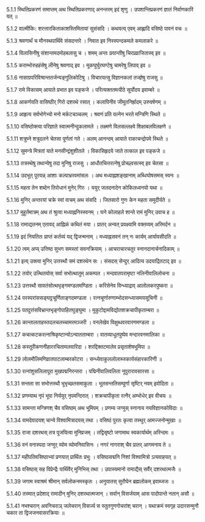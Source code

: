5.1.1
स्थितिप्रकरणं समाप्तम्
अथ स्थितिप्रकरणाद् अनन्तरम् इदं शृणु ।
उपशान्तिप्रकरणं ज्ञातं निर्वाणकारि यत् ॥


5.1.2
वाल्मीकिः:
शरत्तारकिताकाशस्तिमितायां सुसंसदि ।
कथयत्य् एवम् आह्लादि वसिष्ठे पावनं वचः ॥


5.1.3
श्रवणार्थं च मौनस्थपार्थिवे संसदन्तरे ।
निवात इव निस्स्पन्दकमले कमलाकरे ॥


5.1.4
विलासिनीषु संशान्तमदमोहबलासु च ।
शमम् अन्तः प्रयान्तीषु चिरप्रव्राजितास्व् इव ॥


5.1.5
कराम्भोरुहहंसेषु लीनेषु श्रवणाद् इव ।
मूकघुर्घुरघण्टेषु चामरेषु लिपाव् इव ॥


5.1.6
नासाग्रपरिविश्रान्ततर्जन्यङ्गुलिकोटिषु ।
विचारयत्सु विज्ञानकलां तज्ज्ञेषु राजसु ॥


5.1.7
रामे विकासम् आयाते प्रभात इव पङ्कजे ।
परित्यक्ततमःपीठे सूर्योदय इवाम्बरे ॥


5.1.8
आकर्णयति वासिष्ठीर् गिरो दशरथे रसात् ।
कलापिनीव जीमूतनिर्ह्रादम् उरुवर्षणम् ॥


5.1.9
आहृत्य सर्वभोगेभ्यो मनो मर्कटचञ्चलम् ।
श्रवणं प्रति यत्नेन भरते मन्त्रिणि स्थिते ॥


5.1.10
वसिष्ठोक्त्या परिज्ञाते स्वात्मनीन्दुकलामले ।
लक्ष्मणे विलसल्लक्ष्ये शिक्षाबलविलक्षणे ॥


5.1.11
शत्रुघ्ने शत्रुदलने चेतसा पूर्णतां गते ।
अलम् आनन्दम् आयाते राकाचन्द्रोपमे स्थिते ॥


5.1.12
सुमन्त्रे मित्रतां याते मनसीन्द्वंशुशीतले ।
विकासिहृदये जाते तत्काल इव पङ्कजे ॥


5.1.13
तत्रस्थेषु तथान्येषु तदा मुनिषु राजसु ।
आधौतचित्तरत्नेषु प्रोच्छ्वसत्स्व् इव चेतसा ॥


5.1.14
उदभूत् पूरयन्न् आशाः कल्पाभ्ररवमांसलः ।
अथ मध्याह्नशङ्खानाम् अब्धिघोषसमस् स्वनः ॥


5.1.15
महता तेन शब्देन तिरोधानं मुनेर् गिरः ।
ययुर् जलदनादेन कोकिलध्वनयो यथा ॥


5.1.16
मुनिर् अन्तरयां चक्रे स्वां वाचम् अथ संसदि ।
जितसारो गुणः केन महता समुदीर्यते ॥


5.1.17
मुहूर्तमात्रम् अथ तं श्रुत्वा मध्याह्ननिस्स्वनम् ।
घने कोलाहले शान्ते रामं मुनिर् उवाच ह ॥


5.1.18
रामाद्यतनम् एतावद् आह्निकं कथितं मया ।
प्रातर् अन्यत् प्रवक्ष्यामि वक्तव्यम् अरिमर्दन ॥


5.1.19
इदं नियतितः प्राप्तं कर्तव्यं यद् द्विजन्मनाम् ।
मध्याह्नसवनं तन् नः कार्यम् आर्यावसीदति ॥


5.1.20
त्वम् अप्य् उत्तिष्ठ सुभग समस्तां सवनक्रियाम् ।
आचराचारचतुर स्नानदानार्चनादिकाम् ॥


5.1.21
इत्य् उक्त्वा मुनिर् उत्तस्थौ समं दशरथेन सः ।
संसदस् सेन्दुर् आदित्य उदयाद्रितटाद् इव ॥


5.1.22
तयोर् उत्थितयोस् सर्वा सभोत्थातुम् अकम्पत ।
मन्दवातपरामृष्टा नलिनीवालिलोचना ॥


5.1.23
उत्तस्थौ सावतंसोत्थभृङ्गमण्डलमण्डिता ।
करिसेनेव विन्ध्याद्राव् आलोलकरपुष्करा ॥


5.1.24
परस्परांससङ्घट्टचूर्णिताङ्गदमण्डला ।
रत्नचूर्णारुणाम्भोदसन्ध्यासमयसूचिनी ॥


5.1.25
पतदुत्तंसविभ्रान्तभृङ्गोपाहितघुङ्घुमा ।
मुकुटोद्दामविद्योतशक्रचापीकृताम्बरा ॥


5.1.26
कान्तालताहस्तदलचलच्चामरमञ्जरी ।
वनलेखेव विक्षुब्धवरवारणमण्डला ॥


5.1.27
कचत्कटकरत्नाश्रिकृष्टान्योऽन्यातताम्बरा ।
वातव्याधूतपुष्पेव मन्दारवनमालिका ॥


5.1.28
कस्तूरीकणनीहाररचितामलवारिदा ।
शरद्दिक्तटमालेव प्रसृताशेषभूमिपा ॥


5.1.29
लोलमौलिमणिव्रातपाटलाम्बरकोटरा ।
सन्ध्येवाकुललोलाब्जकार्यसंहारकारिणी ॥


5.1.30
रत्नांशुसलिलापूरा मुखपद्मनिरन्तरा ।
पद्मिनीवालिवलिता नूपुरारावसारसा ॥


5.1.31
सन्तता सा सभोत्तस्थौ भूभृच्छतसमाकुला ।
भूतसन्ततिसम्पूर्णा सृष्टिर् नवम् इवोदिता ॥


5.1.32
प्रणम्याथ नृपं भूपा निर्ययुर् नृपमन्दिरात् ।
शक्रचापीकृता रत्नैर् अम्भोधेर् इव वीचयः ॥


5.1.33
सामन्ता मन्त्रिणश् चैव वसिष्ठम् अथ भूमिपम् ।
प्रणम्य जग्मुस् स्नानाय नयविज्ञानकोविदाः ॥


5.1.34
वामदेवादयश् चान्ये विश्वामित्रादयस् तथा ।
वसिष्ठं पुरतः कृत्वा तस्थुर् आमज्जनोन्मुखाः ॥


5.1.35
राजा दशरथस् तत्र पूजयित्वा मुनिव्रजम् ।
तद्विसृष्टो जगामाथ स्वकार्यार्थम् अरिन्दमः ॥


5.1.36
वनं वनास्पदा जग्मुर् व्योम व्योमनिवासिनः ।
नगरं नागराश् चैव प्रातर् आगमनाय ते ॥


5.1.37
महीपतिवसिष्ठाभ्यां प्रणयात् प्रार्थितः प्रभुः ।
वसिष्ठसद्मनि निशां विश्वामित्रो ऽत्यवाहयत् ॥


5.1.38
वसिष्ठस् सह विप्रेन्द्रैः पार्थिवैर् मुनिभिस् तथा ।
उपास्यमानो रामाद्यैस् सर्वैर् दशरथात्मजैः ॥


5.1.39
जगाम स्वाश्रमं श्रीमान् सर्वलोकनमस्कृतः ।
अनुयातस् सुरौघेन ब्रह्मलोकम् इवाब्जजः ॥


5.1.40
तस्मात् प्रदेशाद् रामादीन् मुनिर् दशरथात्मजान् ।
सर्वान् विसर्जयाम् आस पादोपान्ते नतान् असौ ॥


5.1.41
नभश्चरान् अवनिचराञ् जलेचरान् विसर्ज्य स स्तुतगुणगोचरांश् चरान् ।
यथाक्रमं स्वगृह उदारसन्मुनौ चकार ता द्विजजनवासरक्रियाः ॥

